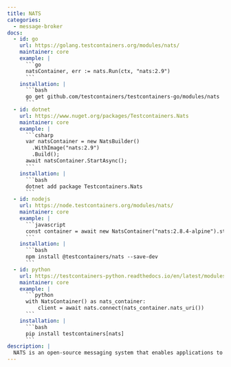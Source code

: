 ```yaml
---
title: NATS
categories:
  - message-broker
docs:
  - id: go
    url: https://golang.testcontainers.org/modules/nats/
    maintainer: core
    example: |
      ```go
      natsContainer, err := nats.Run(ctx, "nats:2.9")
      ```
    installation: |
      ```bash
      go get github.com/testcontainers/testcontainers-go/modules/nats
      ```
  - id: dotnet
    url: https://www.nuget.org/packages/Testcontainers.Nats
    maintainer: core
    example: |
      ```csharp
      var natsContainer = new NatsBuilder()
        .WithImage("nats:2.9")
        .Build();
      await natsContainer.StartAsync();
      ```
    installation: |
      ```bash
      dotnet add package Testcontainers.Nats
      ```
  - id: nodejs
    url: https://node.testcontainers.org/modules/nats/
    maintainer: core
    example: |
      ```javascript
      const container = await new NatsContainer("nats:2.8.4-alpine").start();
      ```
    installation: |
      ```bash
      npm install @testcontainers/nats --save-dev
      ```
  - id: python
    url: https://testcontainers-python.readthedocs.io/en/latest/modules/nats/README.html
    maintainer: core
    example: |
      ```python
      with NatsContainer() as nats_container:
          client = await nats.connect(nats_container.nats_uri())
      ```
    installation: |
      ```bash
      pip install testcontainers[nats]
      ```
description: |
  NATS is an open-source messaging system that enables applications to securely communicate across any combination of cloud vendors, on-premise, edge, web and mobile, and devices.
---
```

